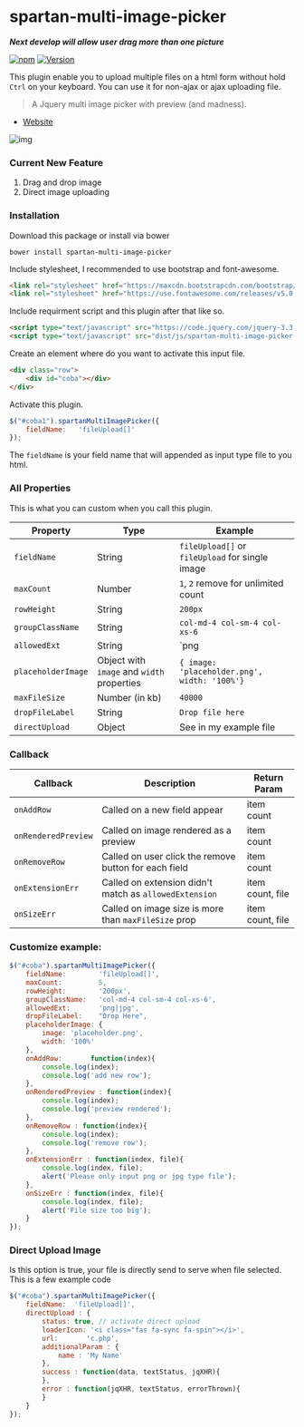 # spartan-multi-image-picker

***Next develop will allow user drag more than one picture***


[![npm](https://img.shields.io/npm/dt/spartan-multi-image-picker.svg)](https://github.com/adispartadev/spartan-multi-image-picker)
[![Version](https://img.shields.io/npm/spartan-multi-image-picker.svg)](https://www.npmjs.com/package/spartan-multi-image-picker)

This plugin enable you to upload multiple files on a html form without hold `Ctrl` on your keyboard. You can use it for non-ajax or ajax uploading file. 

> A Jquery multi image picker with preview (and madness).


- [Website](https://adispartadev.github.io/spartan-multi-image-picker/)


![img](https://adispartadev.github.io/spartan-multi-image-picker/preview1.gif)



### Current New Feature
1. Drag and drop image
2. Direct image uploading



### Installation

Download this package or install via bower

`bower install spartan-multi-image-picker`

Include stylesheet, I recommended to use bootstrap and font-awesome.
```html
<link rel="stylesheet" href="https://maxcdn.bootstrapcdn.com/bootstrap/3.3.7/css/bootstrap.min.css" integrity="sha384-BVYiiSIFeK1dGmJRAkycuHAHRg32OmUcww7on3RYdg4Va+PmSTsz/K68vbdEjh4u" crossorigin="anonymous">
<link rel="stylesheet" href="https://use.fontawesome.com/releases/v5.0.13/css/all.css" integrity="sha384-DNOHZ68U8hZfKXOrtjWvjxusGo9WQnrNx2sqG0tfsghAvtVlRW3tvkXWZh58N9jp" crossorigin="anonymous">
```

Include requirment script and this plugin after that like so.
```html
<script type="text/javascript" src="https://code.jquery.com/jquery-3.3.1.min.js"></script>
<script type="text/javascript" src="dist/js/spartan-multi-image-picker-min.js"></script>
```



Create an element where do you want to activate this input file.

```html
<div class="row">
	<div id="coba"></div>
</div>
```

Activate this plugin.

```js
$("#coba1").spartanMultiImagePicker({
	fieldName:   'fileUpload[]'
});
```
The `fieldName` is your field name that will appended as input type file to you html.

### All Properties

This is what you can custom when you call this plugin.

| Property | Type | Example |
| ------ | ------ | ------ |
| `fieldName` | String | `fileUpload[]` or `fileUpload` for single image |
| `maxCount` | Number | `1`, `2` remove for unlimited count |
| `rowHeight` | String | `200px` |
| `groupClassName` | String | `col-md-4 col-sm-4 col-xs-6` |
| `allowedExt` | String | `png|jpg|jpeg|gif` or empty string for all type |
| `placeholderImage` | Object with `image` and `width` properties | `{ image: 'placeholder.png', width: '100%'}` |
| `maxFileSize` | Number (in kb) | `40000` |
| `dropFileLabel` | String | `Drop file here` |
| `directUpload` | Object | See in my example file |

### Callback

| Callback | Description | Return Param |
| ------ | ------ | ----- |
| `onAddRow` | Called on a new field appear | item count |
| `onRenderedPreview` | Called on image rendered as a preview  | item count |
| `onRemoveRow` | Called on user click the remove button for each field | item count |
| `onExtensionErr` | Called on extension didn't match as `allowedExtension` | item count, file |
| `onSizeErr` | Called on image size is more than `maxFileSize` prop | item count, file |

### Customize example:
```js
$("#coba").spartanMultiImagePicker({
	fieldName:        'fileUpload[]',
	maxCount:         5,
	rowHeight:        '200px',
	groupClassName:   'col-md-4 col-sm-4 col-xs-6',
	allowedExt:       'png|jpg',
	dropFileLabel:    "Drop Here",
	placeholderImage: {
	    image: 'placeholder.png',
	    width: '100%'
	},
	onAddRow:       function(index){
	    console.log(index);
		console.log('add new row');
	},
	onRenderedPreview : function(index){
	    console.log(index);
		console.log('preview rendered');
	},
	onRemoveRow : function(index){
	    console.log(index);
		console.log('remove row');
	},
	onExtensionErr : function(index, file){
	    console.log(index, file);
		alert('Please only input png or jpg type file');
	},
	onSizeErr : function(index, file){
		console.log(index, file);
		alert('File size too big');
	}
});
```

### Direct Upload Image
Is this option is true, your file is directly send to serve when file selected. This is a few example code

```js
$("#coba").spartanMultiImagePicker({
	fieldName:  'fileUpload[]',
	directUpload : {
		status: true, // activate direct upload
		loaderIcon: '<i class="fas fa-sync fa-spin"></i>',
		url:       'c.php',
		additionalParam : {
			name : 'My Name'
		},
		success : function(data, textStatus, jqXHR){
		},
		error : function(jqXHR, textStatus, errorThrown){
		}
	}
});
```

